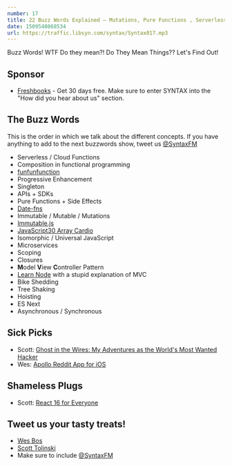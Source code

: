 ```yaml
---
number: 17
title: 22 Buzz Words Explained — Mutations, Pure Functions , Serverless, Hoisting, MVC + More
date: 1509540868534
url: https://traffic.libsyn.com/syntax/Syntax017.mp3
---
```


Buzz Words! WTF Do they mean?! Do They Mean Things?? Let's Find Out!

## Sponsor
* [Freshbooks](https://freshbooks.com/syntax) - Get 30 days free. Make sure to enter SYNTAX into the "How did you hear about us" section.

## The Buzz Words

This is the order in which we talk about the different concepts. If you have anything to add to the next buzzwords show, tweet us [@SyntaxFM](https://twitter.com/syntaxfm)

* Serverless / Cloud Functions
* Composition in functional programming
* [funfunfunction](https://www.youtube.com/channel/UCO1cgjhGzsSYb1rsB4bFe4Q)
* Progressive Enhancement
* Singleton
* APIs + SDKs
* Pure Functions + Side Effects
* [Date-fns](https://date-fns.org/)
* Immutable / Mutable / Mutations
* [Immutable.js](https://facebook.github.io/immutable-js/)
* [JavaScript30 Array Cardio](https://javascript30.com/)
* Isomorphic / Universal JavaScript
* Microservices
* Scoping
* Closures
* **M**odel **V**iew **C**ontroller Pattern
* [Learn Node](https://learnnode.com/) with a stupid explanation of MVC
* Bike Shedding
* Tree Shaking
* Hoisting
* ES Next
* Asynchronous / Synchronous

## Sick Picks
* Scott: [Ghost in the Wires: My Adventures as the World's Most Wanted Hacker](http://amzn.to/2gVP4pH)
* Wes: [Apollo Reddit App for iOS](https://apolloapp.io/)

## Shameless Plugs
* Scott: [React 16 for Everyone](https://www.leveluptutorials.com/store/products/tutorials/lut-dd016)

## Tweet us your tasty treats!
* [Wes Bos](https://twitter.com/wesbos)
* [Scott Tolinski](https://twitter.com/stolinski)
* Make sure to include [@SyntaxFM](https://twitter.com/SyntaxFM)

